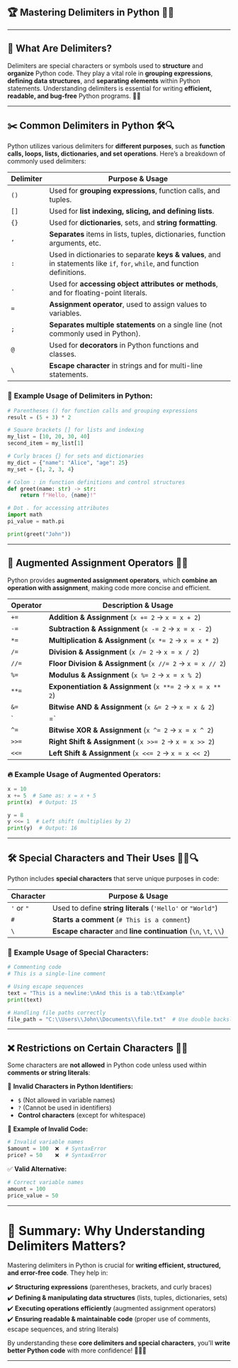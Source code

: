 
## 🏆 **Mastering Delimiters in Python** 🔢💡  
---
## 📌 **What Are Delimiters?**  

Delimiters are special characters or symbols used to **structure** and **organize** Python code. They play a vital role in **grouping expressions**, **defining data structures**, and **separating elements** within Python statements. Understanding delimiters is essential for writing **efficient, readable, and bug-free** Python programs. 🧠✨  

---

## ✂️ **Common Delimiters in Python** 🛠️🔍  

Python utilizes various delimiters for **different purposes**, such as **function calls, loops, lists, dictionaries, and set operations**. Here’s a breakdown of commonly used delimiters:  

| **Delimiter** | **Purpose & Usage** |
|-------------|------------------|
| `()`  | Used for **grouping expressions**, function calls, and tuples. |
| `[]`  | Used for **list indexing, slicing, and defining lists**. |
| `{}`  | Used for **dictionaries**, sets, and **string formatting**. |
| `,`   | **Separates** items in lists, tuples, dictionaries, function arguments, etc. |
| `:`   | Used in dictionaries to separate **keys & values**, and in statements like `if`, `for`, `while`, and function definitions. |
| `.`   | Used for **accessing object attributes or methods**, and for floating-point literals. |
| `=`   | **Assignment operator**, used to assign values to variables. |
| `;`   | **Separates multiple statements** on a single line (not commonly used in Python). |
| `@`   | Used for **decorators** in Python functions and classes. |
| `\`   | **Escape character** in strings and for multi-line statements. |

### 📌 **Example Usage of Delimiters in Python:**  

```python
# Parentheses () for function calls and grouping expressions
result = (5 + 3) * 2  

# Square brackets [] for lists and indexing
my_list = [10, 20, 30, 40]
second_item = my_list[1]  

# Curly braces {} for sets and dictionaries
my_dict = {"name": "Alice", "age": 25}  
my_set = {1, 2, 3, 4}  

# Colon : in function definitions and control structures
def greet(name: str) -> str:
    return f"Hello, {name}!"

# Dot . for accessing attributes
import math
pi_value = math.pi  

print(greet("John"))
```

---

## 🔄 **Augmented Assignment Operators** 🚀🔢  

Python provides **augmented assignment operators**, which **combine an operation with assignment**, making code more concise and efficient.  

| **Operator** | **Description & Usage** |
|-------------|------------------|
| `+=` | **Addition & Assignment** (`x += 2` → `x = x + 2`) |
| `-=` | **Subtraction & Assignment** (`x -= 2` → `x = x - 2`) |
| `*=` | **Multiplication & Assignment** (`x *= 2` → `x = x * 2`) |
| `/=` | **Division & Assignment** (`x /= 2` → `x = x / 2`) |
| `//=` | **Floor Division & Assignment** (`x //= 2` → `x = x // 2`) |
| `%=` | **Modulus & Assignment** (`x %= 2` → `x = x % 2`) |
| `**=` | **Exponentiation & Assignment** (`x **= 2` → `x = x ** 2`) |
| `&=` | **Bitwise AND & Assignment** (`x &= 2` → `x = x & 2`) |
| `|=` | **Bitwise OR & Assignment** (`x |= 2` → `x = x | 2`) |
| `^=` | **Bitwise XOR & Assignment** (`x ^= 2` → `x = x ^ 2`) |
| `>>=` | **Right Shift & Assignment** (`x >>= 2` → `x = x >> 2`) |
| `<<=` | **Left Shift & Assignment** (`x <<= 2` → `x = x << 2`) |

### 🔥 **Example Usage of Augmented Operators:**  

```python
x = 10
x += 5  # Same as: x = x + 5
print(x)  # Output: 15

y = 8
y <<= 1  # Left shift (multiplies by 2)
print(y)  # Output: 16
```

---

## 🛠 **Special Characters and Their Uses** 🧑‍💻🔍  

Python includes **special characters** that serve unique purposes in code:  

| **Character** | **Purpose & Usage** |
|-------------|------------------|
| `'` or `"` | Used to define **string literals** (`'Hello'` or `"World"`) |
| `#` | **Starts a comment** (`# This is a comment`) |
| `\` | **Escape character** and **line continuation** (`\n`, `\t`, `\\`) |

### 📌 **Example Usage of Special Characters:**  

```python
# Commenting code
# This is a single-line comment

# Using escape sequences
text = "This is a newline:\nAnd this is a tab:\tExample"
print(text)

# Handling file paths correctly
file_path = "C:\\Users\\John\\Documents\\file.txt"  # Use double backslashes
```

---

## ❌ **Restrictions on Certain Characters** 🚨🛑  

Some characters are **not allowed** in Python code unless used within **comments or string literals**:  

🔹 **Invalid Characters in Python Identifiers:**  
- `$` (Not allowed in variable names)  
- `?` (Cannot be used in identifiers)  
- **Control characters** (except for whitespace)  

🚫 **Example of Invalid Code:**  

```python
# Invalid variable names
$amount = 100  ❌  # SyntaxError
price? = 50    ❌  # SyntaxError
```

✅ **Valid Alternative:**  

```python
# Correct variable names
amount = 100  
price_value = 50  
```

---

# 🎯 **Summary: Why Understanding Delimiters Matters?**  

Mastering delimiters in Python is crucial for **writing efficient, structured, and error-free code**. They help in:  

✔️ **Structuring expressions** (parentheses, brackets, and curly braces)  
✔️ **Defining & manipulating data structures** (lists, tuples, dictionaries, sets)  
✔️ **Executing operations efficiently** (augmented assignment operators)  
✔️ **Ensuring readable & maintainable code** (proper use of comments, escape sequences, and string literals)  

By understanding these **core delimiters and special characters**, you’ll **write better Python code** with more confidence! 🚀🐍💡  

---
